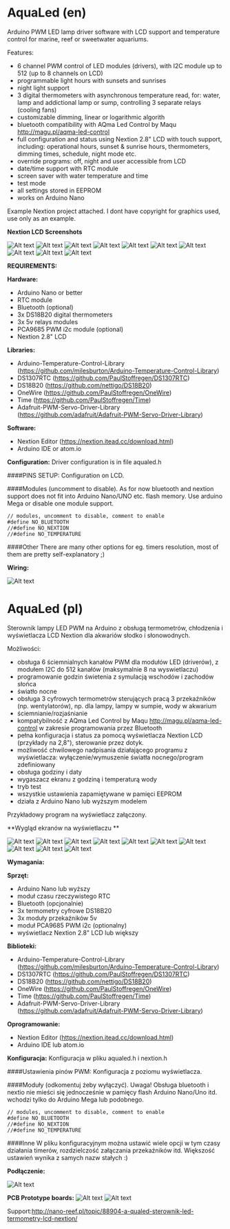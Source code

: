 # AquaLed (en)

Arduino PWM LED lamp driver software with LCD support and temperature control for marine, reef or sweetwater aquariums.

Features:
- 6 channel PWM control of LED modules (drivers), with I2C module up to 512 (up to 8 channels on LCD)
- programmable light hours with sunsets and sunrises
- night light support
- 3 digital thermometers with asynchronous temperature read, for: water, lamp and addictional lamp or sump, controlling 3 separate  relays (cooling fans)
- customizable dimming, linear or logarithmic algorith
- bluetooth compatibility with AQma Led Control by Maqu http://magu.pl/aqma-led-control
- full configuration and status using Nextion 2.8" LCD with touch support, including: operational hours, sunset & sunrise hours, thermometers, dimming times, schedule, night mode etc.
- override programs: off, night and user accessible from LCD
- date/time support with RTC module
- screen saver with water temperature and time
- test mode
- all settings stored in EEPROM
- works on Arduino Nano

Example Nextion project attached. I dont have copyright for graphics used, use only as an example.

**Nextion LCD Screenshots**
 
![Alt text](http://pifpaf.pl/ftp/aqualed/ssen/0.jpg??? "AquaLed")
![Alt text](http://pifpaf.pl/ftp/aqualed/ssen/1.jpg??? "AquaLed")
![Alt text](http://pifpaf.pl/ftp/aqualed/ssen/2.jpg??? "AquaLed")
![Alt text](http://pifpaf.pl/ftp/aqualed/ssen/9.jpg??? "AquaLed")
![Alt text](http://pifpaf.pl/ftp/aqualed/ssen/3.jpg??? "AquaLed")
![Alt text](http://pifpaf.pl/ftp/aqualed/ssen/4.jpg??? "AquaLed")
![Alt text](http://pifpaf.pl/ftp/aqualed/ssen/5.jpg??? "AquaLed")
![Alt text](http://pifpaf.pl/ftp/aqualed/ssen/6.jpg??? "AquaLed")
![Alt text](http://pifpaf.pl/ftp/aqualed/ssen/7.jpg??? "AquaLed")
![Alt text](http://pifpaf.pl/ftp/aqualed/ssen/8.jpg??? "AquaLed")

**REQUIREMENTS:**

**Hardware:**
- Arduino Nano or better
- RTC module 
- Bluetooth (optional)
- 3x DS18B20 digital thermometers
- 3x 5v relays modules
- PCA9685 PWM i2c module (optional)
- Nextion 2.8" LCD

**Libraries:**
- Arduino-Temperature-Control-Library (https://github.com/milesburton/Arduino-Temperature-Control-Library) 
- DS1307RTC (https://github.com/PaulStoffregen/DS1307RTC)
- DS18B20 (https://github.com/nettigo/DS18B20)
- OneWire (https://github.com/PaulStoffregen/OneWire)
- Time (https://github.com/PaulStoffregen/Time)
- Adafruit-PWM-Servo-Driver-Library (https://github.com/adafruit/Adafruit-PWM-Servo-Driver-Library)

**Software:**
- Nextion Editor (https://nextion.itead.cc/download.html)
- Arduino IDE or atom.io

**Configuration:**
Driver configuration is in file aqualed.h

####PINS SETUP:
Configuration on LCD.


####Modules (uncomment to disable). As for now bluetooth and nextion support does not fit into Arduino Nano/UNO etc. flash memory. Use arduino Mega or disable one module support.
```
// modules, uncomment to disable, comment to enable
#define NO_BLUETOOTH
//#define NO_NEXTION
//#define NO_TEMPERATURE
```
####Other
There are many other options for eg. timers resolution, most of them are pretty self-explanatory ;)

**Wiring:**

![Alt text](http://pifpaf.pl/ftp/aqualed/ss/wiring.jpg? "AquaLed wiring")



# AquaLed (pl)

Sterownik lampy LED PWM na Arduino z obsługą termometrów, chłodzenia i wyświetlacza LCD Nextion dla akwariów słodko i słonowodnych.

Możliwości:
- obsługa 6 ściemnialnych kanałów PWM dla modułów LED (driverów), z modułem I2C do 512 kanałów (maksymalnie 8 na wyswietlaczu)
- programowanie godzin świetenia z symulacją wschodów i zachodów słońca
- światło nocne
- obsługa 3 cyfrowych termometrów sterujących pracą 3 przekaźników (np. wentylatorów), np. dla lampy, lampy w sumpie, wody w akwarium
- ściemnianie/rozjaśnianie
- kompatybilność z AQma Led Control by Maqu http://magu.pl/aqma-led-control w zakresie programowania przez Bluetooth
- pełna konfiguracja i status za pomocą wyświetlacza Nextion LCD (przykłady na 2,8"), sterowanie przez dotyk.
- możliwość chwilowego nadpisania działającego programu z wyświetlacza: wyłączenie/wymuszenie światła nocnego/program zdefiniowany
- obsługa godziny i daty
- wygaszacz ekranu z godziną i temperaturą wody
- tryb test
- wszystkie ustawienia zapamiętywane w pamięci EEPROM
- działa z Arduino Nano lub wyższym modelem

Przykładowy program na wyświetlacz załączony.

**Wygląd ekranów na wyświetlaczu **

![Alt text](http://pifpaf.pl/ftp/aqualed/sspl/0.jpg?? "AquaLed")
![Alt text](http://pifpaf.pl/ftp/aqualed/sspl/1.jpg?> "AquaLed")
![Alt text](http://pifpaf.pl/ftp/aqualed/sspl/2.jpg?? "AquaLed")
![Alt text](http://pifpaf.pl/ftp/aqualed/sspl/9.jpg?? "AquaLed")
![Alt text](http://pifpaf.pl/ftp/aqualed/sspl/3.jpg?? "AquaLed")
![Alt text](http://pifpaf.pl/ftp/aqualed/sspl/4.jpg?? "AquaLed")
![Alt text](http://pifpaf.pl/ftp/aqualed/sspl/5.jpg?? "AquaLed")
![Alt text](http://pifpaf.pl/ftp/aqualed/sspl/6.jpg?? "AquaLed")
![Alt text](http://pifpaf.pl/ftp/aqualed/sspl/7.jpg?? "AquaLed")
![Alt text](http://pifpaf.pl/ftp/aqualed/sspl/8.jpg?? "AquaLed")

**Wymagania:**

**Sprzęt:**
- Arduino Nano lub wyższy
- moduł czasu rzeczywistego RTC
- Bluetooth (opcjonalnie)
- 3x termometry cyfrowe DS18B20
- 3x moduły przekaźników 5v
- moduł PCA9685 PWM i2c  (optionalny)
- wyświetlacz Nextion 2.8" LCD lub większy

**Biblioteki:**
- Arduino-Temperature-Control-Library (https://github.com/milesburton/Arduino-Temperature-Control-Library)
- DS1307RTC (https://github.com/PaulStoffregen/DS1307RTC)
- DS18B20 (https://github.com/nettigo/DS18B20)
- OneWire (https://github.com/PaulStoffregen/OneWire)
- Time (https://github.com/PaulStoffregen/Time)
- Adafruit-PWM-Servo-Driver-Library (https://github.com/adafruit/Adafruit-PWM-Servo-Driver-Library)

**Oprogramowanie:**
- Nextion Editor (https://nextion.itead.cc/download.html)
- Arduino IDE lub atom.io

**Konfiguracja:**
Konfiguracja w pliku aqualed.h i nextion.h

####Ustawienia pinów PWM:
Konfiguracja z poziomu wyświetlacza.

####Moduły (odkomentuj żeby wyłączyć). Uwaga! Obsługa bluetooth i nextio nie mieści się jednocześnie w pamięcy flash Arduino Nano/Uno itd. wchodzi tylko do Arduino Mega lub podobnego.
```
// modules, uncomment to disable, comment to enable
#define NO_BLUETOOTH
//#define NO_NEXTION
//#define NO_TEMPERATURE
```
####Inne
W pliku konfiguracyjnym można ustawić wiele opcji w tym czasy działania timerów, rozdzielczość załączania przekaźników itd. Większość ustawień wynika z samych nazw stałych :)

**Podłączenie:**

![Alt text](http://pifpaf.pl/ftp/aqualed/ss/wiring.jpg? "AquaLed wiring")



**PCB Prototype boards:**
![Alt text](http://pifpaf.pl/ftp/aqualed/pcb/pcb-logic.png? "AquaLed Logic PCB")
![Alt text](http://pifpaf.pl/ftp/aqualed/pcb/pcb-drivers.png?? "AquaLed DRIVERS PCB")

Support:http://nano-reef.pl/topic/88904-a-qualed-sterownik-led-termometry-lcd-nextion/
